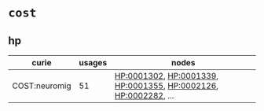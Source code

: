 # `cost`

## hp

| curie         |   usages | nodes                                                                                                                                                                                                                                                                                            |
|---------------|----------|--------------------------------------------------------------------------------------------------------------------------------------------------------------------------------------------------------------------------------------------------------------------------------------------------|
| COST:neuromig |       51 | [HP:0001302](http://purl.obolibrary.org/obo/HP_0001302), [HP:0001339](http://purl.obolibrary.org/obo/HP_0001339), [HP:0001355](http://purl.obolibrary.org/obo/HP_0001355), [HP:0002126](http://purl.obolibrary.org/obo/HP_0002126), [HP:0002282](http://purl.obolibrary.org/obo/HP_0002282), ... |

